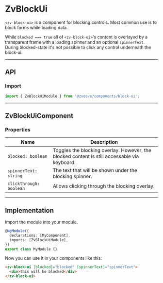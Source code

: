 <link href="style.css" rel="stylesheet"></link>

# ZvBlockUi <a name="ZvBlockUi"></a>

`<zv-block-ui>` is a component for blocking controls. Most common use is to block forms while loading data.

While `blocked === true` all of `<zv-block-ui>`'s content is overlayed by a transparent frame with a loading spinner and an optional `spinnerText`. During blocked-state it's not possible to click any control underneath the block-ui.

---

## API <a name="ZvBlockUiApi"></a>

### Import <a name="ZvBlockUiImport"></a>

```ts | js
import { ZvBlockUiModule } from '@zvoove/components/block-ui';
```

---

## ZvBlockUiComponent <a name="ZvBlockUiComponent"></a>

### Properties <a name="ZvBlockUiComponentProperties"></a>

| Name                    | Description                                                                                  |
| ----------------------- | -------------------------------------------------------------------------------------------- |
| `blocked: boolean`      | Toggles the blocking overlay. However, the blocked content is still accessable via keyboard. |
| `spinnerText: string`   | The text that will be shown under the blocking spinner.                                      |
| `clickthrough: boolean` | Allows clicking through the blocking overlay.                                                |

---

## Implementation <a name="ZvBlockUiImplementation"></a>

Import the module into your module.

```ts | js
@NgModule({
  declarations: [MyComponent],
  imports: [ZvBlockUiModule],
})
export class MyModule {}
```

Now you can use it in your components like this:

```html
<zv-block-ui [blocked]="blocked" [spinnerText]="spinnerText">
  <div>this will be blocked</div>
</zv-block-ui>
```
